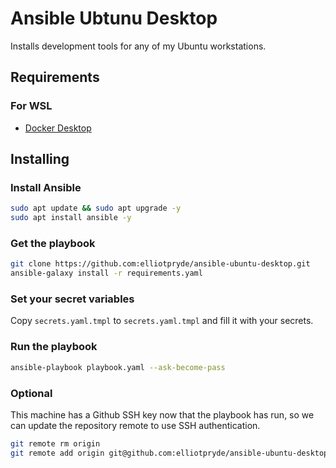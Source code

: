 # Ansible Ubtunu Desktop

Installs development tools for any of my Ubuntu workstations.

## Requirements

### For WSL

- [Docker Desktop](https://www.docker.com/products/docker-desktop)

## Installing

### Install Ansible

```sh
sudo apt update && sudo apt upgrade -y
sudo apt install ansible -y
```

### Get the playbook

```sh
git clone https://github.com:elliotpryde/ansible-ubuntu-desktop.git
ansible-galaxy install -r requirements.yaml
```

### Set your secret variables

Copy `secrets.yaml.tmpl` to `secrets.yaml.tmpl` and fill it with your secrets.

### Run the playbook

```sh
ansible-playbook playbook.yaml --ask-become-pass
```

### Optional

This machine has a Github SSH key now that the playbook has run, so we can update the repository
remote to use SSH authentication.

```sh
git remote rm origin
git remote add origin git@github.com:elliotpryde/ansible-ubuntu-desktop.git
```
